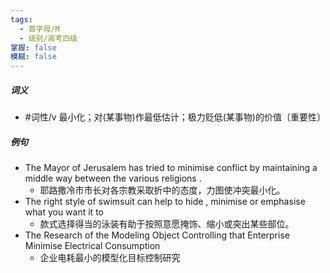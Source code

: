 ```yaml
---
tags:
  - 首字母/M
  - 级别/高考四级
掌握: false
模糊: false
---
```

##### 词义
- #词性/v  最小化；对(某事物)作最低估计；极力贬低(某事物)的价值〔重要性〕
##### 例句
- The Mayor of Jerusalem has tried to minimise conflict by maintaining a middle way between the various religions .
	- 耶路撒冷市市长对各宗教采取折中的态度，力图使冲突最小化。
- The right style of swimsuit can help to hide , minimise or emphasise what you want it to
	- 款式选择得当的泳装有助于按照意愿掩饰、缩小或突出某些部位。
- The Research of the Modeling Object Controlling that Enterprise Minimise Electrical Consumption
	- 企业电耗最小的模型化目标控制研究
